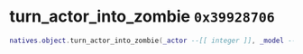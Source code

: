 # turn_actor_into_zombie `0x39928706`

```lua
natives.object.turn_actor_into_zombie(_actor --[[ integer ]], _model --[[ number ]])
```